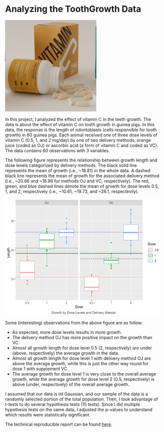 # Analyzing the ToothGrowth Data
![har](img/tooth6.jpg)

In this project, I analyzed the effect of vitamin C in the teeth growth. The data is about the effect of vitamin C on tooth growth in guinea pigs. In this data, the response is the length of odontoblasts (cells responsible for tooth growth) in 60 guinea pigs. Each animal received one of three dose levels of vitamin C (0.5, 1, and 2 mg/day) by one of two delivery methods, orange juice (coded as OJ) or ascorbic acid (a form of vitamin C and coded as VC). The data contains 60 observations with 3 variables.

The following figure represents the relationship between growth length and dose levels categorized by delivery methods. The black solid line represents the mean of growth (i.e., ~18.81) in the whole data. A dashed black line represents the mean of growth for the associated delivery method (i.e., ~20.66 and ~16.96 for methods OJ and VC, respectively). The red, green, and blue dashed lines denote the mean of growth for dose levels 0.5, 1, and 2, respectively (i.e., ~10.61, ~19.73, and ~26.1, respectevily).

![har](img/tgrowthbox.JPG)

Some (interesting) observations from the above figure are as follow: 
- As expected, more dose levels results in more growth. 
- The delivery method OJ has more positive impact on the growth than VC. 
- Almost all growth length for dose level 0.5 (2, respectively) are under (above, respectively) the average growth in the data. 
- Almost all growth length for dose level 1 with delivery method OJ are above the average growth, while this is just the other way round for dose 1 with supplement VC. 
- The average growth for dose level 1 is very close to the overall average growth, while the average growth for dose level 2 (0.5, respectively) is above (under, respectively) of the overall average growth. 

I assumed that our data is iid Gaussian, and our sample of the data is a randomly selected portion of the total population. Then, I took advantage of t-tests to do several hypothesis tests (15 tests). Since I did multiple hypothesis tests on the same data, I adjusted the p-values to understand which results were statistically significant.

The technical reproducible report can be found [here](https://rpubs.com/asaf/toothgrowth).